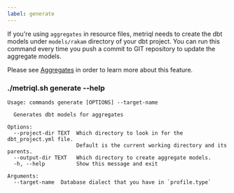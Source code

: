 ```yaml
---
label: generate
---
```


If you're using `aggregates` in resource files, metriql needs to create the dbt models under `models/rakam` directory of your dbt project. You can run this command every time you push a commit to GIT repository to update the aggregate models.

Please see [Aggregates](/introdution/aggregates) in order to learn more about this feature.

### ./metriql.sh generate --help
```shell
Usage: commands generate [OPTIONS] --target-name

  Generates dbt models for aggregates

Options:
  --project-dir TEXT  Which directory to look in for the dbt_project.yml file.
                      Default is the current working directory and its parents.
  --output-dir TEXT   Which directory to create aggregate models.
  -h, --help          Show this message and exit

Arguments:
  --target-name  Database dialect that you have in `profile.type`
```
